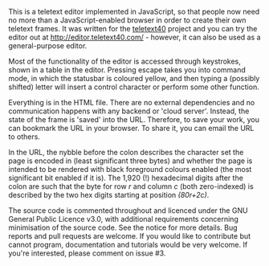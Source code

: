 This is a teletext editor implemented in JavaScript, so that people now 
need no more than a JavaScript-enabled browser in order to create their 
own teletext frames. It was written for the 
[teletext40](http://teletext40.com/100/1) project and
you can try the editor out at http://editor.teletext40.com/ - however,
it can also be used as a general-purpose editor.

Most of the functionality of the editor is accessed through keystrokes, 
shown in a table in the editor. Pressing escape takes you into command 
mode, in which the statusbar is coloured yellow, and then typing a 
(possibly shifted) letter will insert a control character or perform 
some other function.

Everything is in the HTML file. There are no external dependencies and 
no communication happens with any backend or 'cloud server'. Instead, 
the state of the frame is 'saved' into the URL. Therefore, to save your 
work, you can bookmark the URL in your browser. To share it, you can 
email the URL to others.

In the URL, the nybble before the colon describes the character set the 
page is encoded in (least significant three bytes) and whether the page 
is intended to be rendered with black foreground colours enabled (the 
most significant bit enabled if it is). The 1,920 (!) hexadecimal digits 
after the colon are such that the byte for row _r_ and column _c_ (both 
zero-indexed) is described by the two hex digits starting at position 
_(80r+2c)_.

The source code is commented throughout and licenced under the GNU 
General Public Licence v3.0, with additional requirements concerning 
minimisation of the source code. See the notice for more details. Bug 
reports and pull requests are welcome. If you would like to contribute
but cannot program, documentation and tutorials would be very welcome.
If you're interested, please comment on issue #3.

